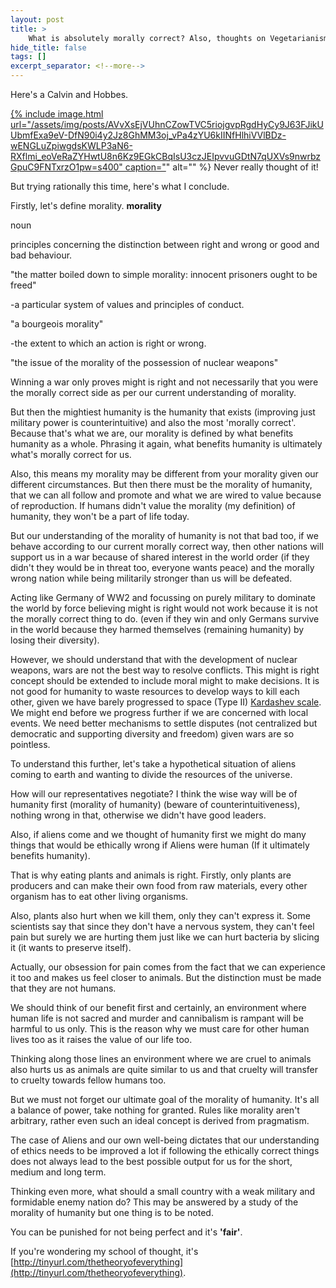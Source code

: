 ```yaml
---
layout: post
title: >
    What is absolutely morally correct? Also, thoughts on Vegetarianism.
hide_title: false
tags: []
excerpt_separator: <!--more-->
---
```

Here's a Calvin and Hobbes.

[
{% include image.html url="/assets/img/posts/AVvXsEjVUhnCZowTVC5riojgvpRgdHyCy9J63FJikUUbmfExa9eV-DfN90i4y2Jz8GhMM3oj_vPa4zYU6kIINfHlhiVVlBDz-wENGLuZpiwgdsKWLP3aN6-RXflmi_eoVeRaZYHwtU8n6Kz9EGkCBqIsU3czJEIpvvuGDtN7qUXVs9nwrbzGpuC9FNTxrzO1pw=s400" caption="](https://blogger.googleusercontent.com/img/a/AVvXsEjVUhnCZowTVC5riojgvpRgdHyCy9J63FJikUUbmfExa9eV-DfN90i4y2Jz8GhMM3oj_vPa4zYU6kIINfHlhiVVlBDz-wENGLuZpiwgdsKWLP3aN6-RXflmi_eoVeRaZYHwtU8n6Kz9EGkCBqIsU3czJEIpvvuGDtN7qUXVs9nwrbzGpuC9FNTxrzO1pw=s1080)" alt="" %}
Never really thought of it\! 

But trying rationally this time, here's what I conclude.

Firstly, let's define morality.
**morality**

noun

principles concerning the distinction between right and wrong or good and bad behaviour.

"the matter boiled down to simple morality: innocent prisoners ought to be freed"

\-a particular system of values and principles of conduct.

"a bourgeois morality"

\-the extent to which an action is right or wrong.

"the issue of the morality of the possession of nuclear weapons"

Winning a war only proves might is right and not necessarily that you were the morally correct side as per our current understanding of morality.

But then the mightiest humanity is the humanity that exists \(improving just military power is counterintuitive\) and also the most 'morally correct'. Because that's what we are, our morality is defined by what benefits humanity as a whole. Phrasing it again, what benefits humanity is ultimately what's morally correct for us.

Also, this means my morality may be different from your morality given our different circumstances. But then there must be the morality of humanity, that we can all follow and promote and what we are wired to value because of reproduction. If humans didn't value the morality \(my definition\) of humanity, they won't be a part of life today.

But our understanding of the morality of humanity is not that bad too, if we behave according to our current morally correct way, then other nations will support us in a war because of shared interest in the world order \(if they didn't they would be in threat too, everyone wants peace\) and the morally wrong nation while being militarily stronger than us will be defeated.

Acting like Germany of WW2 and focussing on purely military to dominate the world by force believing might is right would not work because it is not the morally correct thing to do. \(even if they win and only Germans survive in the world because they harmed themselves \(remaining humanity\) by losing their diversity\).

However, we should understand that with the development of nuclear weapons, wars are not the best way to resolve conflicts. This might is right concept should be extended to include moral might to make decisions. It is not good for humanity to waste resources to develop ways to kill each other, given we have barely progressed to space \(Type II\) [Kardashev scale](https://en.wikipedia.org/wiki/Kardashev_scale). We might end before we progress further if we are concerned with local events. We need better mechanisms to settle disputes \(not centralized but democratic and supporting diversity and freedom\) given wars are so pointless.

To understand this further, let's take a hypothetical situation of aliens coming to earth and wanting to divide the resources of the universe.

How will our representatives negotiate? I think the wise way will be of humanity first \(morality of humanity\) \(beware of counterintuitiveness\), nothing wrong in that, otherwise we didn't have good leaders.

Also, if aliens come and we thought of humanity first we might do many things that would be ethically wrong if Aliens were human \(If it ultimately benefits humanity\).

That is why eating plants and animals is right. Firstly, only plants are producers and can make their own food from raw materials, every other organism has to eat other living organisms.

Also, plants also hurt when we kill them, only they can't express it. Some scientists say that since they don't have a nervous system, they can't feel pain but surely we are hurting them just like we can hurt bacteria by slicing it \(it wants to preserve itself\).

Actually, our obsession for pain comes from the fact that we can experience it too and makes us feel closer to animals. But the distinction must be made that they are not humans.

We should think of our benefit first and certainly, an environment where human life is not sacred and murder and cannibalism is rampant will be harmful to us only. This is the reason why we must care for other human lives too as it raises the value of our life too.

Thinking along those lines an environment where we are cruel to animals also hurts us as animals are quite similar to us and that cruelty will transfer to cruelty towards fellow humans too. 

But we must not forget our ultimate goal of the morality of humanity. It's all a balance of power, take nothing for granted. Rules like morality aren't arbitrary, rather even such an ideal concept is derived from pragmatism.

The case of Aliens and our own well\-being dictates that our understanding of ethics needs to be improved a lot if following the ethically correct things does not always lead to the best possible output for us for the short, medium and long term.

Thinking even more, what should a small country with a weak military and formidable enemy nation do? This may be answered by a study of the morality of humanity but one thing is to be noted. 

You can be punished for not being perfect and it's **'fair'**.

If you're wondering my school of thought, it's [http://tinyurl.com/thetheoryofeverything](http://tinyurl.com/thetheoryofeverything).